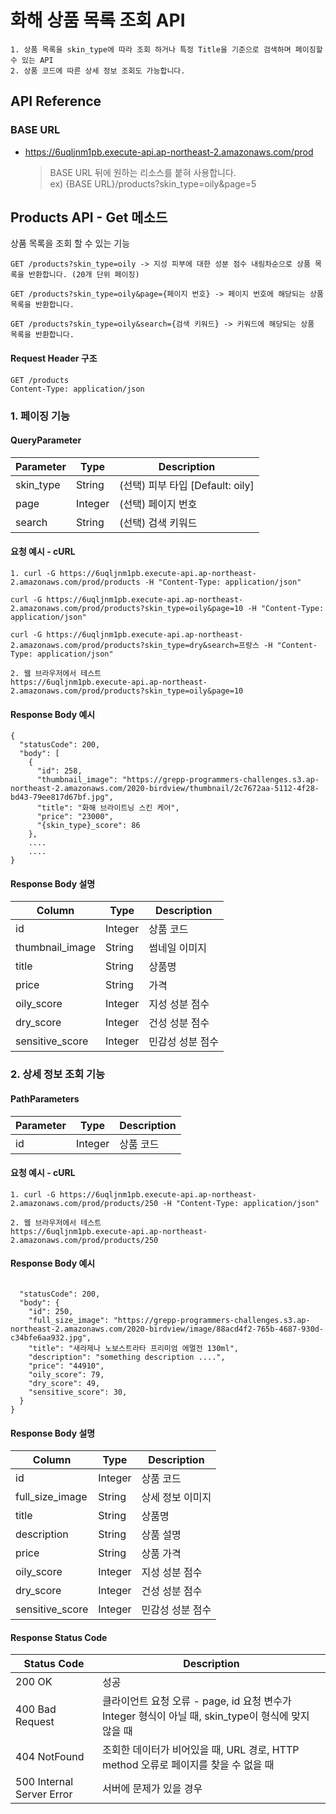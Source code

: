 # 화해 상품 목록 조회 API 
```
1. 상품 목록을 skin_type에 따라 조회 하거나 특정 Title을 기준으로 검색하며 페이징할 수 있는 API
2. 상품 코드에 따른 상세 정보 조회도 가능합니다.
```
## API Reference

### BASE URL
- https://6uqljnm1pb.execute-api.ap-northeast-2.amazonaws.com/prod

    > BASE URL 뒤에 원하는 리소스를 붙혀 사용합니다.  
    ex) {BASE URL}/products?skin_type=oily&page=5

## Products API - Get 메소드
상품 목록을 조회 할 수 있는 기능 

```
GET /products?skin_type=oily -> 지성 피부에 대한 성분 점수 내림차순으로 상품 목록을 반환합니다. (20개 단위 페이징)

GET /products?skin_type=oily&page={페이지 번호} -> 페이지 번호에 해당되는 상품 목록을 반환합니다. 

GET /products?skin_type=oily&search={검색 키워드} -> 키워드에 해당되는 상품 목록을 반환합니다.
```

#### Request Header 구조
```
GET /products
Content-Type: application/json
```

### 1. 페이징 기능

#### QueryParameter
| Parameter | Type   | Description |
|----------------|--------|-------------|
| skin_type      | String | (선택) 피부 타입 [Default: oily] |
| page           | Integer | (선택) 페이지 번호 |
| search           | String | (선택) 검색 키워드 |

#### 요청 예시 - cURL
```
1. curl -G https://6uqljnm1pb.execute-api.ap-northeast-2.amazonaws.com/prod/products -H "Content-Type: application/json"

curl -G https://6uqljnm1pb.execute-api.ap-northeast-2.amazonaws.com/prod/products?skin_type=oily&page=10 -H "Content-Type: application/json"

curl -G https://6uqljnm1pb.execute-api.ap-northeast-2.amazonaws.com/prod/products?skin_type=dry&search=프랑스 -H "Content-Type: application/json"

2. 웹 브라우저에서 테스트
https://6uqljnm1pb.execute-api.ap-northeast-2.amazonaws.com/prod/products?skin_type=oily&page=10
```

#### Response Body 예시
```
{
  "statusCode": 200,
  "body": [
    {
      "id": 258,
      "thumbnail_image": "https://grepp-programmers-challenges.s3.ap-northeast-2.amazonaws.com/2020-birdview/thumbnail/2c7672aa-5112-4f28-bd43-79ee817d67bf.jpg",
      "title": "화해 브라이트닝 스킨 케어",
      "price": "23000",
      "{skin_type}_score": 86
    },
    ....
    ....
}
```

#### Response Body 설명
| Column     | Type      | Description   |
|------------|-----------|---------------|
| id       | Integer    | 상품 코드      |
| thumbnail_image | String |  썸네일 이미지 |
| title    | String    | 상품명     |
| price  | String    | 가격     |
| oily_score  | Integer    | 지성 성분 점수     |
| dry_score  | Integer    | 건성 성분 점수     |
| sensitive_score  | Integer    | 민감성 성분 점수     |

### 2. 상세 정보 조회 기능

#### PathParameters
| Parameter | Type   | Description |
|----------------|--------|-------------|
| id        | Integer | 상품 코드 |


#### 요청 예시 - cURL
```
1. curl -G https://6uqljnm1pb.execute-api.ap-northeast-2.amazonaws.com/prod/products/250 -H "Content-Type: application/json"

2. 웹 브라우저에서 테스트
https://6uqljnm1pb.execute-api.ap-northeast-2.amazonaws.com/prod/products/250
```

#### Response Body 예시
```

  "statusCode": 200,
  "body": {
    "id": 250,
    "full_size_image": "https://grepp-programmers-challenges.s3.ap-northeast-2.amazonaws.com/2020-birdview/image/88acd4f2-765b-4687-930d-c34bfe6aa932.jpg",
    "title": "새라제나 노보스트라타 프리미엄 에멀전 130ml",
    "description": "something description ....",
    "price": "44910",
    "oily_score": 79,
    "dry_score": 49,
    "sensitive_score": 30,
  }
}
```

#### Response Body 설명
| Column     | Type      | Description   |
|------------|-----------|---------------|
| id       | Integer    | 상품 코드      |
| full_size_image | String |  상세 정보 이미지 |
| title | String |  상품명 |
| description | String |  상품 설명 |
| price    | String    | 상품 가격     |
| oily_score  | Integer    | 지성 성분 점수     |
| dry_score  | Integer    | 건성 성분 점수     |
| sensitive_score  | Integer    | 민감성 성분 점수     |

#### Response Status Code
| Status Code               | Description                                       |
|---------------------------|---------------------------------------------------|
| 200 OK                    | 성공                                              |
| 400 Bad Request           | 클라이언트 요청 오류 - page, id 요청 변수가 Integer 형식이 아닐 때, skin_type이 형식에 맞지 않을 때 |
| 404 NotFound              | 조회한 데이터가 비어있을 때, URL 경로, HTTP method 오류로 페이지를 찾을 수 없을 때 |
| 500 Internal Server Error | 서버에 문제가 있을 경우                           |